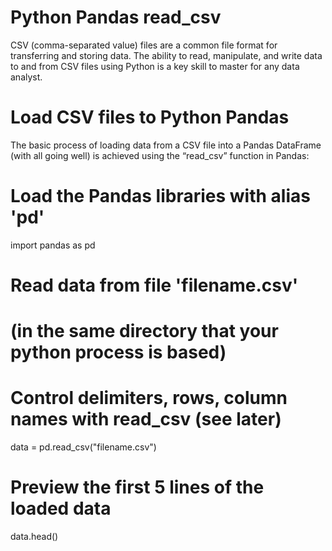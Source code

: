 # Python Pandas read_csv

CSV (comma-separated value) files are a common file format for transferring and storing data. The ability to read, manipulate, and write data to and from CSV files using Python is a key skill to master for any data analyst.

# Load CSV files to Python Pandas

The basic process of loading data from a CSV file into a Pandas DataFrame (with all going well) is achieved using the “read_csv” function in Pandas:

# Load the Pandas libraries with alias 'pd'
import pandas as pd
# Read data from file 'filename.csv'
# (in the same directory that your python process is based)
# Control delimiters, rows, column names with read_csv (see later)
data = pd.read_csv("filename.csv")
# Preview the first 5 lines of the loaded data
data.head()
